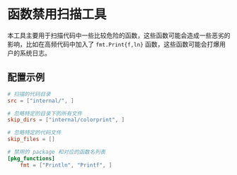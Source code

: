 # 函数禁用扫描工具

本工具主要用于扫描代码中一些比较危险的函数，这些函数可能会造成一些恶劣的影响，比如在高频代码中加入了 `fmt.Print{f,ln}` 函数，这些函数可能会打爆用户的系统日志。

## 配置示例

```toml
# 扫描的代码目录
src = ["internal/", ]

# 忽略特定的目录下的所有文件
skip_dirs = ["internal/colorprint", ]

# 忽略特定的代码文件
skip_files = []

# 禁用的 package 和对应的函数名列表
[pkg_functions]
	fmt = ["Println", "Printf", ]
```
